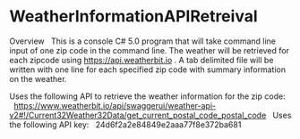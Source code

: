 # WeatherInformationAPIRetreival
Overview
 
This is a console C# 5.0 program that will take command line input of one zip code in the command line.  The weather will be retrieved for each zipcode using https://api.weatherbit.io .  A tab delimited file will be written with one line for each specified zip code with summary information on the weather.

Uses the following API to retrieve the weather information for the zip code:  
 
  https://www.weatherbit.io/api/swaggerui/weather-api-v2#!/Current32Weather32Data/get_current_postal_code_postal_code
 
Uses the following API key:
 
  24d6f2a2e84849e2aaa77f8e372ba681
 
